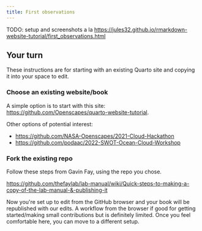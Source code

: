 ```yaml
---
title: First observations
---
```


TODO: setup and screenshots a la <https://jules32.github.io/rmarkdown-website-tutorial/first_observations.html>



## Your turn

These instructions are for starting with an existing Quarto site and copying it into your space to edit. 

### Choose an existing website/book

A simple option is to start with this site: <https://github.com/Openscapes/quarto-website-tutorial>. 

Other options of potential interest: 

- <https://github.com/NASA-Openscapes/2021-Cloud-Hackathon>
- <https://github.com/podaac/2022-SWOT-Ocean-Cloud-Workshop>

### Fork the existing repo

Follow these steps from Gavin Fay, using the repo you chose.

<https://github.com/thefaylab/lab-manual/wiki/Quick-steps-to-making-a-copy-of-the-lab-manual-&-publishing-it>

Now you're set up to edit from the GitHub browser and your book will be republished with our edits. A workflow from the browser if good for getting started/making small contributions but is definitely limited. Once you feel comfortable here, you can move to a different setup. 
